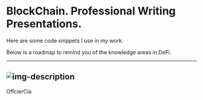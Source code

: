 # BlockChain. Professional Writing Presentations.


Here are some code snippets I use in my work.

Below is a roadmap to remind you of the knowledge areas in DeFi.

---
![img-description](https://cdn.jsdelivr.net/gh/denilev/cdn/pic/DeFiRoadMap.svg)
---

OffcierCia
